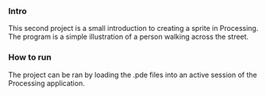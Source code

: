 ### Intro
This second project is a small introduction to creating a sprite in Processing. The program is a simple illustration of a person walking across the street.

### How to run
The project can be ran by loading the .pde files into an active session of the Processing application. 